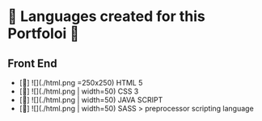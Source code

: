 # :rooster: Languages created for this Portfoloi :turkey:

## Front End 
* [:hammer:] ![](./html.png =250x250)  HTML 5
* [:hammer:] ![](./html.png | width=50)  CSS 3
* [:hammer:] ![](./html.png | width=50)  JAVA SCRIPT
* [:hammer:] ![](./html.png | width=50)  SASS >  preprocessor scripting language
